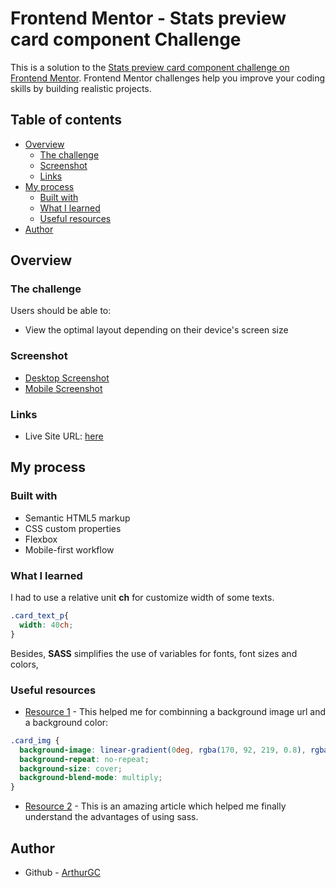 # Frontend Mentor - Stats preview card component Challenge

This is a solution to the [Stats preview card component challenge on Frontend Mentor](https://www.frontendmentor.io/challenges/stats-preview-card-component-8JqbgoU62). Frontend Mentor challenges help you improve your coding skills by building realistic projects. 

## Table of contents

- [Overview](#overview)
  - [The challenge](#the-challenge)
  - [Screenshot](#screenshot)
  - [Links](#links)
- [My process](#my-process)
  - [Built with](#built-with)
  - [What I learned](#what-i-learned)
  - [Useful resources](#useful-resources)
- [Author](#author)


## Overview

### The challenge

Users should be able to:

- View the optimal layout depending on their device's screen size

### Screenshot

- [Desktop Screenshot](/images/desktop_preview.png)
- [Mobile Screenshot](/images/mobile_preview.png)

### Links

- Live Site URL: [here](https://arthurgc.github.io/stats-card-component/)

## My process

### Built with

- Semantic HTML5 markup
- CSS custom properties
- Flexbox
- Mobile-first workflow

### What I learned

I had to use a relative unit **ch** for customize width of some texts.

```css
.card_text_p{
  width: 40ch;
}
```
Besides, **SASS** simplifies the use of variables for fonts, font sizes and colors, 

### Useful resources

- [Resource 1](https://stackoverflow.com/questions/36679649/how-to-add-a-color-overlay-to-a-background-image/36679903) - This helped me for combinning a background image url and a background color:

```css
.card_img {
  background-image: linear-gradient(0deg, rgba(170, 92, 219, 0.8), rgba(170, 92, 219, 0.8)), url(/images/image-header-mobile.jpg);
  background-repeat: no-repeat;
  background-size: cover;
  background-blend-mode: multiply;
}
```

- [Resource 2](https://sass-lang.com/guide) - This is an amazing article which helped me finally understand the advantages of using sass.


## Author

- Github - [ArthurGC](https://github.com/ArthurGC)
